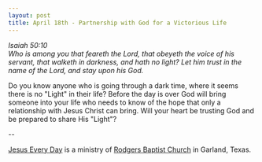 ```yaml
---
layout: post
title: April 18th - Partnership with God for a Victorious Life
---
```


_Isaiah 50:10  
Who is among you that feareth the Lord, that obeyeth the voice of
his servant, that walketh in darkness, and hath no light? Let him
trust in the name of the Lord, and stay upon his God._

Do you know anyone who is going through a dark time, where it seems
there is no "Light" in their life? Before the day is over God will
bring someone into your life who needs to know of the hope that only
a relationship with Jesus Christ can bring. Will your heart be
trusting God and be prepared to share His "Light"?

 --

<a href=http://jesuseveryday.net>Jesus Every Day</a> is a ministry of <a href=http://rodgersbaptist.net>Rodgers Baptist Church</a> in Garland, Texas.
